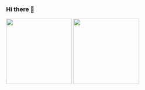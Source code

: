### Hi there 👋

<!--
**marquesmaycon/marquesmaycon** is a ✨ _special_ ✨ repository because its `README.md` (this file) appears on your GitHub profile.

Here are some ideas to get you started:

- 🔭 I’m currently working on ...
- 🌱 I’m currently learning ...
- 👯 I’m looking to collaborate on ...
- 🤔 I’m looking for help with ...
- 💬 Ask me about ...
- 📫 How to reach me: ...
- 😄 Pronouns: ...
- ⚡ Fun fact: ...
-->

<div>
  <img height="180em" src="https://github-readme-stats.vercel.app/api?username=marquesmaycon&count_private=true&show_icons=true&theme=transparent"/>
  <img height="180em" src="https://github-readme-stats.vercel.app/api/top-langs/?username=marquesmaycon&layout=compact&theme=transparent"/>
</div>
